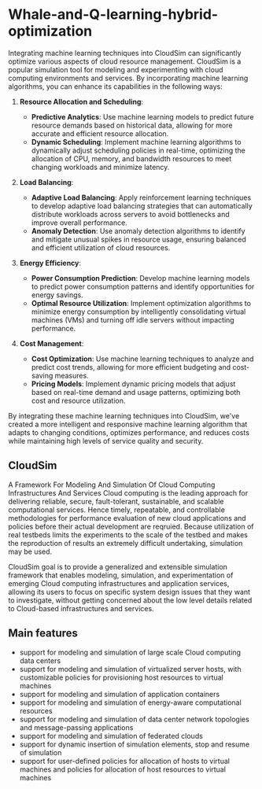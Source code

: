 # Whale-and-Q-learning-hybrid-optimization

Integrating machine learning techniques into CloudSim can significantly optimize various aspects of cloud resource management. CloudSim is a popular simulation tool for modeling and experimenting with cloud computing environments and services. By incorporating machine learning algorithms, you can enhance its capabilities in the following ways:

1. **Resource Allocation and Scheduling**:
   - **Predictive Analytics**: Use machine learning models to predict future resource demands based on historical data, allowing for more accurate and efficient resource allocation.
   - **Dynamic Scheduling**: Implement machine learning algorithms to dynamically adjust scheduling policies in real-time, optimizing the allocation of CPU, memory, and bandwidth resources to meet changing workloads and minimize latency.

2. **Load Balancing**:
   - **Adaptive Load Balancing**: Apply reinforcement learning techniques to develop adaptive load balancing strategies that can automatically distribute workloads across servers to avoid bottlenecks and improve overall performance.
   - **Anomaly Detection**: Use anomaly detection algorithms to identify and mitigate unusual spikes in resource usage, ensuring balanced and efficient utilization of cloud resources.

3. **Energy Efficiency**:
   - **Power Consumption Prediction**: Develop machine learning models to predict power consumption patterns and identify opportunities for energy savings.
   - **Optimal Resource Utilization**: Implement optimization algorithms to minimize energy consumption by intelligently consolidating virtual machines (VMs) and turning off idle servers without impacting performance.

4. **Cost Management**:
   - **Cost Optimization**: Use machine learning techniques to analyze and predict cost trends, allowing for more efficient budgeting and cost-saving measures.
   - **Pricing Models**: Implement dynamic pricing models that adjust based on real-time demand and usage patterns, optimizing both cost and resource utilization.

By integrating these machine learning techniques into CloudSim, we've created a more intelligent and responsive machine learning algorithm that adapts to changing conditions, optimizes performance, and reduces costs while maintaining high levels of service quality and security.

## CloudSim 
A Framework For Modeling And Simulation Of Cloud Computing Infrastructures And Services
Cloud computing is the leading approach for delivering reliable, secure, fault-tolerant, sustainable, and scalable computational services. Hence timely, repeatable, and controllable methodologies for performance evaluation of new cloud applications and policies before their actual development are reqruied. Because utilization of real testbeds limits the experiments to the scale of the testbed and makes the reproduction of results an extremely difficult undertaking, simulation may be used.

CloudSim goal is to provide a generalized and extensible simulation framework that enables modeling, simulation, and experimentation of emerging Cloud computing infrastructures and application services, allowing its users to focus on specific system design issues that they want to investigate, without getting concerned about the low level details related to Cloud-based infrastructures and services.

## Main features
- support for modeling and simulation of large scale Cloud computing data centers
- support for modeling and simulation of virtualized server hosts, with customizable policies for provisioning host resources to virtual machines
- support for modeling and simulation of application containers
- support for modeling and simulation of energy-aware computational resources
- support for modeling and simulation of data center network topologies and message-passing applications
- support for modeling and simulation of federated clouds
- support for dynamic insertion of simulation elements, stop and resume of simulation
- support for user-defined policies for allocation of hosts to virtual machines and policies for allocation of host resources to virtual machines
